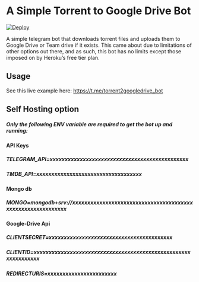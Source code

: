 # A Simple Torrent to Google Drive Bot   
[![Deploy](https://www.herokucdn.com/deploy/button.svg)](https://heroku.com/deploy)

A simple telegram bot that downloads torrent files and uploads them to Google Drive or Team drive if it exists.
This came about due to limitations of other options out there, and as such, this bot has no limits except those imposed on by Heroku’s free tier plan.
## Usage
See this live example here: https://t.me/torrent2googledrive_bot
## Self Hosting option
##### Only the following ENV variable are required to get the bot up and running:
#### API Keys
##### TELEGRAM_API=xxxxxxxxxxxxxxxxxxxxxxxxxxxxxxxxxxxxxxxxxxxxxx
##### TMDB_API=xxxxxxxxxxxxxxxxxxxxxxxxxxxxxxxxxxx

#### Mongo db
##### MONGO=mongodb+srv://xxxxxxxxxxxxxxxxxxxxxxxxxxxxxxxxxxxxxxxxxxxxxxxxxxxxxxxxxxxx

#### Google-Drive Api
##### CLIENTSECRET=xxxxxxxxxxxxxxxxxxxxxxxxxxxxxxxxxxxxxxxxx
##### CLIENTID=xxxxxxxxxxxxxxxxxxxxxxxxxxxxxxxxxxxxxxxxxxxxxxxxxxxxxxxxxxxxxxx
##### REDIRECTURIS=xxxxxxxxxxxxxxxxxxxxxxx



